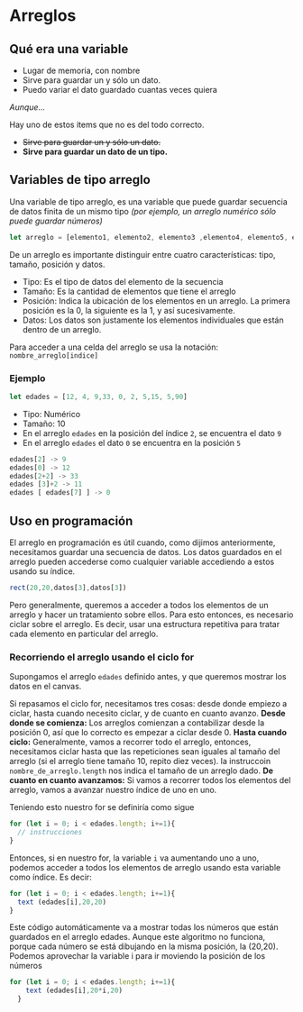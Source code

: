 # Arreglos

## Qué era una variable
* Lugar de memoria, con nombre
* Sirve para guardar un y sólo un dato.
* Puedo variar el dato guardado cuantas veces quiera

_Aunque..._

Hay uno de estos items que no es del todo correcto.

* ~~Sirve para guardar un y sólo un dato.~~
* **Sirve para guardar un dato de un tipo.**

## Variables de tipo arreglo

Una variable de tipo arreglo, es una variable que puede guardar secuencia de datos finita de un mismo tipo _(por ejemplo, un arreglo numérico sólo puede guardar números)_
```js
let arreglo = [elemento1, elemento2, elemento3 ,elemento4, elemento5, elemento6]
```
De un arreglo es importante distinguir entre cuatro características: tipo, tamaño, posición y datos.
* Tipo: Es el tipo de datos del elemento de la secuencia
* Tamaño: Es la cantidad de elementos que tiene el arreglo
* Posición: Indica la ubicación de los elementos en un arreglo. La primera posición es la 0, la siguiente es la 1, y así sucesivamente.
* Datos: Los datos son justamente los elementos individuales que están dentro de un arreglo.

Para acceder a una celda del arreglo se usa la notación: ```nombre_arreglo[indice]```

### Ejemplo

```js
let edades = [12, 4, 9,33, 0, 2, 5,15, 5,90]
```
* Tipo: Numérico
* Tamaño: 10
* En el arreglo ```edades``` en la posición del índice ```2```, se encuentra el dato ```9```
* En el arreglo ```edades``` el dato ```0``` se encuentra en la posición ```5```
```js
edades[2] -> 9
edades[0] -> 12
edades[2+2] -> 33
edades [3]+2 -> 11
edades [ edades[7] ] -> 0
```

## Uso en programación
El arreglo en programación es útil cuando, como dijimos anteriormente, necesitamos guardar una secuencia de datos. Los datos guardados en el arreglo pueden accederse como cualquier variable accediendo a estos usando su índice.
```js
rect(20,20,datos[3],datos[3])
```
Pero generalmente, queremos a acceder a todos los elementos de un arreglo y hacer un tratamiento sobre ellos. Para esto entonces, es necesario ciclar sobre el arreglo. Es decir, usar una estructura repetitiva para tratar cada elemento en particular del arreglo.

### Recorriendo el arreglo usando el ciclo for
Supongamos el arreglo ```edades``` definido antes, y que queremos mostrar los datos en el canvas.

Si repasamos el ciclo for, necesitamos tres cosas: desde donde empiezo a ciclar, hasta cuando necesito ciclar, y de cuanto en cuanto avanzo.
**Desde donde se comienza:** Los arreglos comienzan a contabilizar desde la posición 0, así que lo correcto es empezar a ciclar desde 0.
**Hasta cuando ciclo:** Generalmente, vamos a recorrer todo el arreglo, entonces, necesitamos ciclar hasta que las repeticiones sean iguales al tamaño del arreglo (si el arreglo tiene tamaño 10, repito diez veces). la instruccoin ```nombre_de_arreglo.length``` nos indica el tamaño de un arreglo dado.
**De cuanto en cuanto avanzamos:** Si vamos a recorrer todos los elementos del arreglo, vamos a avanzar nuestro índice de uno en uno.

Teniendo esto nuestro for se definiría como sigue
```js
for (let i = 0; i < edades.length; i+=1){
  // instrucciones
}
```
Entonces, si en nuestro for, la variable ```i``` va aumentando uno a uno, podemos acceder a todos los elementos de arreglo usando esta variable como índice. Es decir:

```js
for (let i = 0; i < edades.length; i+=1){
  text (edades[i],20,20)
}
```
Este código automáticamente va a mostrar todas los números que están guardados en el arreglo edades. Aunque este algoritmo no funciona, porque cada número se está dibujando en la misma posición, la (20,20). Podemos aprovechar la variable i para ir moviendo la posición de los números

```js
for (let i = 0; i < edades.length; i+=1){
    text (edades[i],20*i,20)
  }
```
